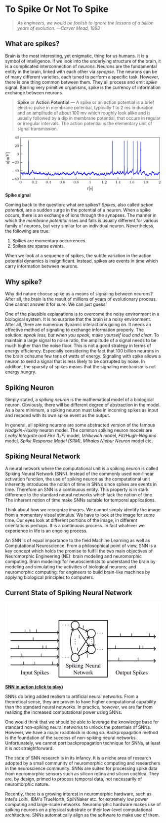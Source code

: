 # To Spike Or Not To Spike #

> _As engineers, we would be foolish
to ignore the lessons of a billion
years of evolution._
> _—Carver Mead, 1993_

## What are spikes? ##
Brain is the most interesting, yet enigmatic, thing for us humans.
It is a symbol of intelligence.
If we look into the underlying structure of the brain, it is a complicated interconnection of _neurons_.
Neurons are the fundamental entity in the brain, linked with each other via _synapse_.
The neurons can be of many different varieties, each tuned to perform a specific task.
However, there is one thing common between them.
They all process and emit _spike_ signal.
Barring very primitive organisms, spike is the currency of information exchange between neurons.

> __Spike__ or __Action Potential__ — A spike or an action potential is
a brief electric pulse in membrane potential, typically 1 to 2 ms in
duration and an amplitude of about 100 mv which roughly look alike
and is usually followed by a dip in membrane potential, that occurs in
regular or irregular intervals. The action potential is the elementary
unit of signal transmission.

![Spike Signal](spikeInVivo.png)__Spike signal__

Coming back to the question: what are spikes?
_Spikes_, also called _action potential_, are a sudden surge in the potential of a neuron.
When a spike occurs, there is an exchange of ions through the synapses.
The manner in which the _membrane potential_ rises and falls is usually different for various family of neurons, but very similar for an individual neuron.
Nevertheless, the following are true:

1. Spikes are momentary occurrences.
2. Spikes are sparse events.

When we look at a sequence of spikes, the subtle variation in the action potential dynamics is insignificant.
Instead, spikes are events in time which carry information between neurons.

[//]: # (For a machine learning researcher, it is a massively parallel interconnected entity of simple computational units.)
[//]: # (For a neuroscience researcher, it is a dynamic interaction of a neuron with its surrounding environment.)

## Why spike? ##
Why did nature choose spike as a means of signaling between neurons?
After all, the brain is the result of millions of years of evolutionary process.
One cannot answer it for sure. We can just guess!

One of the plausible explanations is to overcome the noisy environment in a biological system.
It is no surprise that the brain is a noisy environment.
After all, there are numerous dynamic interactions going on.
It needs an effective method of signaling to exchange information properly.
The solution: _speak less, but when you speak, make yourself loud and clear_.
To maintain a large signal to noise ratio, the amplitude of a signal needs to be much higher than the noise floor.
This is not a good strategy in terms of energy efficiency.
Especially considering the fact that 100 billion neurons in the brain consume few tens of watts of energy.
Signaling with spike allows a neuron to send a signal that is less likely to be corrupted by noise.
In addition, the sparsity of spikes means that the signaling mechanism is not energy hungry.

## Spiking Neuron ##
Simply stated, a _spiking neuron_ is the mathematical model of a biological neuron.
Obviously, there will be different degree of abstraction in the model.
As a bare minimum, a spiking neuron must take in incoming spikes as input and respond with its own spike event as the output.

In general, all spiking neurons are some abstracted version of the famous _Hodgkin-Huxley_ neuron model.
The common spiking neuron models are 
_Leaky Integrate and Fire (LIF)_ model,
_Izhikevich_ model,
_FitzHugh-Nagumo_<check spelling> model,
_Spike Response Model (SRM)_,
_Mihalas Niebur Neuron_ model
etc.

## Spiking Neural Network ##
A neural network where the computational unit is a spiking neuron is called Spiking Neural Network (SNN).
Instead of the commonly used non-linear activation function, 
the use of spiking neuron as the computational unit inherently introduces the notion of time in SNNs
since spikes are events in time.
Therefore an SNN is a continuous entity.
This property is in stark difference to the standard neural networks which lack the notion of time.
The inherent notion of time make SNNs suitable for temporal applications.

Think about how we recognize images.
We cannot simply identify the image from a momentary visual stimulus.
We have to look at the image for some time.
Our eyes look at different portions of the image,
in different orientations perhaps.
It is a continuous process.
In fact whatever we experience in life is an ongoing process.

An SNN is of equal importance to the field Machine Learning as well as Computational Neuroscience.
From a philosophical point of view, SNN is a key concept which holds the promise to fulfill the two main objectives of Neuromorphic Engineering (NE):
brain modeling and neuromorphic computing.
Brain modeling: for neuroscientists to understand the brain by modeling and simulating the activities of biological neurons;
and neuromorphic computing: for engineers to build brain-like machines by applying biological principles to computers.


## Current State of Spiking Neural Network ##
[![](snn.png)__SNN in action (click to play)__](https://www.youtube.com/embed/JGdatqqci5o?start=73&end=164)

SNNs do bring added realism to artificial neural networks.
From a theoretical sense, they are proven to have higher computational capability than the standard neural networks.
In practice, however, we are far from realizing the increased computational power using SNNs.

One would think that we should be able to leverage the knowledge base for standard non-spiking neural networks
to unlock the potentials of SNNs.
However, we have a major roadblock in doing so.
Backpropagation method is the foundation of the success of non-spiking neural networks.
Unfortunately, we cannot port backpropagation technique for SNNs, 
at least it is not straightforward.

The state of SNN research is in its infancy.
It is a niche area of research adopted by a small community of neuromorphic computing and
researchers in the neuroscience community.
SNNs are suited for processing spike data from neuromorphic sensors such as silicon retina and silicon cochlea.
They are, by design, primed to process temporal data, not necessarily of neuromorphic nature.

Recently, there is a growing interest in neuromorphic hardware, such as Intel's Loihi, IBM's TrueNorth, SpiNNaker etc.
for extremely low power computing and large-scale networks.
Neuromorphic hardware makes use of spiking neurons on a physical substrate or their low-level computational architecture.
SNNs automatically align as the software to make use of them.
